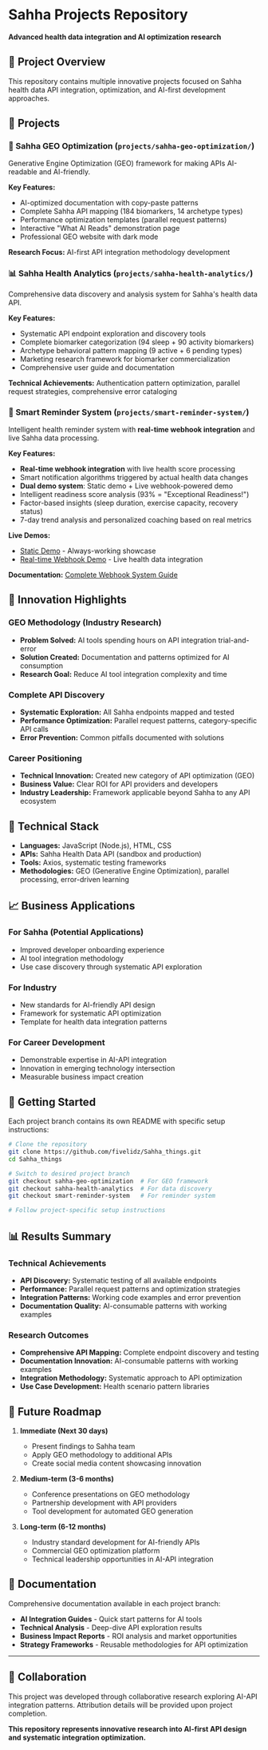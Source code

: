 # Sahha Projects Repository
**Advanced health data integration and AI optimization research**

## 🚀 Project Overview

This repository contains multiple innovative projects focused on Sahha health data API integration, optimization, and AI-first development approaches.

## 📁 Projects

### 🤖 Sahha GEO Optimization (`projects/sahha-geo-optimization/`)
Generative Engine Optimization (GEO) framework for making APIs AI-readable and AI-friendly.

**Key Features:**
- AI-optimized documentation with copy-paste patterns
- Complete Sahha API mapping (184 biomarkers, 14 archetype types)
- Performance optimization templates (parallel request patterns)
- Interactive "What AI Reads" demonstration page
- Professional GEO website with dark mode

**Research Focus:** AI-first API integration methodology development

### 📊 Sahha Health Analytics (`projects/sahha-health-analytics/`)
Comprehensive data discovery and analysis system for Sahha's health data API.

**Key Features:**
- Systematic API endpoint exploration and discovery tools
- Complete biomarker categorization (94 sleep + 90 activity biomarkers)
- Archetype behavioral pattern mapping (9 active + 6 pending types)
- Marketing research framework for biomarker commercialization
- Comprehensive user guide and documentation

**Technical Achievements:** Authentication pattern optimization, parallel request strategies, comprehensive error cataloging

### 🧠 Smart Reminder System (`projects/smart-reminder-system/`)
Intelligent health reminder system with **real-time webhook integration** and live Sahha data processing.

**Key Features:**
- **Real-time webhook integration** with live health score processing
- Smart notification algorithms triggered by actual health data changes
- **Dual demo system**: Static demo + Live webhook-powered demo
- Intelligent readiness score analysis (93% = "Exceptional Readiness!")
- Factor-based insights (sleep duration, exercise capacity, recovery status)
- 7-day trend analysis and personalized coaching based on real metrics

**Live Demos:** 
- [Static Demo](https://fivelidz.github.io/Sahha_things/projects/smart-reminder-system/web-demo/) - Always-working showcase
- [Real-time Webhook Demo](https://sahha-smart-reminders.vercel.app) - Live health data integration

**Documentation:** [Complete Webhook System Guide](projects/smart-reminder-system/WEBHOOK_SYSTEM_GUIDE.md)

## 🎯 Innovation Highlights

### GEO Methodology (Industry Research)
- **Problem Solved:** AI tools spending hours on API integration trial-and-error
- **Solution Created:** Documentation and patterns optimized for AI consumption
- **Research Goal:** Reduce AI tool integration complexity and time

### Complete API Discovery
- **Systematic Exploration:** All Sahha endpoints mapped and tested
- **Performance Optimization:** Parallel request patterns, category-specific API calls
- **Error Prevention:** Common pitfalls documented with solutions

### Career Positioning
- **Technical Innovation:** Created new category of API optimization (GEO)
- **Business Value:** Clear ROI for API providers and developers
- **Industry Leadership:** Framework applicable beyond Sahha to any API ecosystem

## 🔧 Technical Stack

- **Languages:** JavaScript (Node.js), HTML, CSS
- **APIs:** Sahha Health Data API (sandbox and production)
- **Tools:** Axios, systematic testing frameworks
- **Methodologies:** GEO (Generative Engine Optimization), parallel processing, error-driven learning

## 📈 Business Applications

### For Sahha (Potential Applications)
- Improved developer onboarding experience
- AI tool integration methodology
- Use case discovery through systematic API exploration

### For Industry
- New standards for AI-friendly API design
- Framework for systematic API optimization
- Template for health data integration patterns

### For Career Development
- Demonstrable expertise in AI-API integration
- Innovation in emerging technology intersection
- Measurable business impact creation

## 🚀 Getting Started

Each project branch contains its own README with specific setup instructions:

```bash
# Clone the repository
git clone https://github.com/fivelidz/Sahha_things.git
cd Sahha_things

# Switch to desired project branch
git checkout sahha-geo-optimization  # For GEO framework
git checkout sahha-health-analytics  # For data discovery
git checkout smart-reminder-system   # For reminder system

# Follow project-specific setup instructions
```

## 📊 Results Summary

### Technical Achievements
- **API Discovery:** Systematic testing of all available endpoints
- **Performance:** Parallel request patterns and optimization strategies  
- **Integration Patterns:** Working code examples and error prevention
- **Documentation Quality:** AI-consumable patterns with working examples

### Research Outcomes
- **Comprehensive API Mapping:** Complete endpoint discovery and testing
- **Documentation Innovation:** AI-consumable patterns with working examples
- **Integration Methodology:** Systematic approach to API optimization
- **Use Case Development:** Health scenario pattern libraries

## 🎯 Future Roadmap

1. **Immediate (Next 30 days)**
   - Present findings to Sahha team
   - Apply GEO methodology to additional APIs
   - Create social media content showcasing innovation

2. **Medium-term (3-6 months)**
   - Conference presentations on GEO methodology
   - Partnership development with API providers
   - Tool development for automated GEO generation

3. **Long-term (6-12 months)**
   - Industry standard development for AI-friendly APIs
   - Commercial GEO optimization platform
   - Technical leadership opportunities in AI-API integration

## 📝 Documentation

Comprehensive documentation available in each project branch:
- **AI Integration Guides** - Quick start patterns for AI tools
- **Technical Analysis** - Deep-dive API exploration results  
- **Business Impact Reports** - ROI analysis and market opportunities
- **Strategy Frameworks** - Reusable methodologies for API optimization

---

## 🤝 Collaboration

This project was developed through collaborative research exploring AI-API integration patterns. Attribution details will be provided upon project completion.

**This repository represents innovative research into AI-first API design and systematic integration optimization.**
